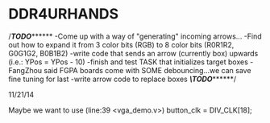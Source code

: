 DDR4URHANDS
===========
/*****************************TODO***********************************
  	 -Come up with a way of "generating" incoming arrows...
	 -Find out how to expand it from 3 color bits (RGB) to 8 color bits (R0R1R2, G0G1G2, B0B1B2)
	 -write code that sends an arrow (currently box) upwards (i.e.: YPos = YPos - 10)
	 -finish and test TASK that initializes target boxes
	 -FangZhou said FGPA boards come with SOME debouncing...we can save fine tuning for last 
	 -write arrow code to replace boxes
	*****************************\TODO***********************************/

11/21/14

Maybe we want to use 
(line:39 <vga_demo.v>)	button_clk = DIV_CLK[18];